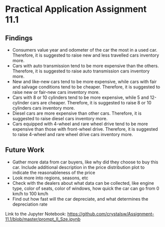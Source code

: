 # Practical Application Assignment 11.1
## Findings
- Consumers value year and odometer of the car the most in a used car. Therefore, it is suggested to raise new and less travelled cars inventory more.
- Cars with auto transmission tend to be more expensive than the others. Therefore, it is suggested to raise auto transmission cars inventory more.
- New and like-new cars tend to be more expensive, while cars with fair and salvage conditions tend to be cheaper. Therefore, it is suggested to raise new or fair-new cars inventory more.
- Cars with 8 or 10 cylinders tend to be more expensive, while 5 and 12-cylinder cars are cheaper. Therefore, it is suggested to raise 8 or 10 cylinders cars inventory more.
- Diesel cars are more expensive than other cars. Therefore, it is suggested to raise diesel cars inventory more.
- Cars equipped with 4-wheel and rare wheel drive tend to be more expensive than those with front-wheel drive. Therefore, it is suggested to raise 4-wheel and rare wheel drive cars inventory more.

## Future Work
- Gather more data from car buyers, like why did they choose to buy this car. Include additional description in the price distribution plot to indicate the reasonableness of the price
- Look more into regions, seasons, etc
- Check with the dealers about what data can be collected, like engine type, color of seats, color of windows, how quick the car can go from 0 km/h to 100 km/h
- Find out how fast will the car depreciate, and what determines the depreciation rate


Link to the Jupyter Notebook:
https://github.com/crystalsw/Assignment-11.1/blob/master/prompt_II_Sze.ipynb
